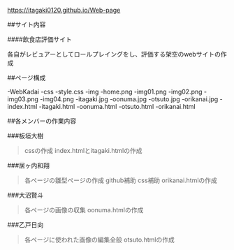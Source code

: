 https://itagaki0120.github.io/Web-page

##サイト内容

####飲食店評価サイト

各自がレビュアーとしてロールプレイングをし、評価する架空のwebサイトの作成

##ページ構成

-WebKadai
    -css
        -style.css
    -img
        -home.png
        -img01.png
        -img02.png
        -img03.png
        -img04.png
        -itagaki.jpg
        -oonuma.jpg
        -otsuto.jpg
        -orikanai.jpg
    -index.html
    -itagaki.html
    -oonuma.html
    -otsuto.html
    -orikanai.html

##各メンバーの作業内容

###板垣大樹
>cssの作成
>index.htmlとitagaki.htmlの作成

###居ヶ内和翔
>各ページの雛型ページの作成
>github補助
>css補助
>orikanai.htmlの作成

###大沼賢斗
>各ページの画像の収集
>oonuma.htmlの作成

###乙戸日向
>各ページに使われた画像の編集全般
>otsuto.htmlの作成

